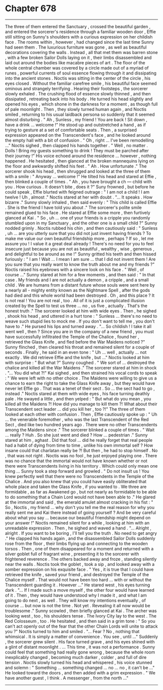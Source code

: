 
# Chapter 678


---

The three of them entered the Sanctuary , crossed the beautiful garden , and entered the sorcerer's residence through a familiar wooden door , Effie still sitting on Sunny's shoulders with a curious expression on her childish face .
The rooms within , however , had changed since the last time Sunny had seen them .
The luxurious furniture was gone , as well as beautiful decorations covering the walls . Instead , all that met them was barren stone , with a few broken Sailor Dolls laying on it , their limbs disassembled and laid out around the bodies like macabre pieces of art .
The floor of the whole central chamber was covered by a circle made out of a myriad of runes , powerful currents of soul essence flowing through it and dissipating into the ancient stones . Noctis was sitting in the center of the circle , his eyes closed . Without the familiar carefree smile , his beautiful face seemed ominous and strangely terrifying .
Hearing their footsteps , the sorcerer slowly exhaled . The crushing flood of essence slowly thinned , and then dissipated , retreating back into his body . He turned his head slightly and opened his eyes , which shone in the darkness for a moment , as though full of pale moonlight .
Then , they slowly turned human again , and Noctis smiled , returning to his usual laidback persona so suddenly that it seemed almost disturbing .
" Ah , Sunless , my friend ! You are back ! Sit down , have a drink … welcome !"
He stood up and outstretched a hand , as if trying to gesture at a set of comfortable seats . Then , a surprised expression appeared on the Transcendent's face , and he looked around the empty hall with a bit of confusion .
" Oh , right … I've been remodelling …"
Noctis sighed , then clapped his hands together .
" Well , no matter . Dolls ! Bring my guests something to drink ! They must be parched after their journey !"
His voice echoed around the residence … however , nothing happened .
He hesitated , then glanced at the broken mannequins lying on the floor and awkwardly shifted his feet .
" Ah . How unfortunate ."
The sorcerer shook his head , then shrugged and looked at the three of them with a smile :
" Anyway ... welcome !"
He tilted his head and stared at Effie , then blinked a couple of times .
" Ah , you have brought a ch — child with you . How curious . It doesn't bite , does it ?"
Suny frowned , but before he could speak , Effie blurted with feigned outrage :
" I am not a child ! I am twelve ! Uh , almost ."
Noctis stared at her with doubt .
"... It speaks . How bizarre ."
Sunny slowly inhaled , then said evenly :
" This child is called Effie . She is the friend I have told you about ."
The sorcerer's polite smile remained glued to his face . He stared at Effie some more , then furtively glanced at Kai .
" So , uh … one of your friends is a cripple you randomly stumbled upon in my Sanctuary , and the other one is a small child ?"
Sunny nodded grimly .
Noctis rubbed his chin , and then cautiously said :
" Sunless , uh … are you utterly sure that you did not just invent having friends ? To make me value our own beautiful friendship more , perhaps ? If so , let me assure you ! I value it a great deal already ! There's no need for you to feel insecure just because you are not as beautiful , wealthy , wise , generous , and delightful to be around as me !"
Sunny gritted his teeth and then hissed furiously :
" I am ! Wait … I mean I am sure ... that I did not invent them ! Are you sure that you really want to know the truth about me and my friends ?"
Noctis raised his eyebrows with a sincere look on his face .
" Well , of course …"
Sunny stared at him for a few moments , and then said :
" In that case . My friends and I are not actually a demon , a cripple , and a small child . We are humans from a distant future whose souls were sent here by a nearly all - mighty entity known as the Nightmare Spell , after the gods had died and this whole world had been destroyed . Oh , and this place ? It is not real ! You are not real , too . All of it is just a complicated illusion created by the Spell to test us three … no , us five , actually . That's the honest truth ."
The sorcerer looked at him with wide eyes . Then , he sighed , shook his head , and uttered in a hurt tone :
" Sunless … there's no need to weave such stupid lies to mock me . If you don't want to tell me , you don't have to ."
He pursed his lips and turned away .
"... So childish ! I take it all went well , then ? Since you are in the company of a new friend , you must have successfully infiltrated the Temple of the Chalice , found her , retrieved the Glass Knife , and fled before the War Maidens noticed ?"
Sunny flinched , then cleared his throat and remained silent for a couple of seconds . Finally , he said in an even tone :
" Uh … well , actually … not exactly . We did retrieve Effie and the knife , but …"
Noctis looked at him with surprise :
" But what ?"
Sunny coughed .
" We sort of … destroyed the chalice and killed all the War Maidens ."
The sorcerer stared at him in shock .
"... You did what ?!"
Kai sighed , and then strained his vocal cords to speak :
" We were left with no other choice . The Maidens were willing to give us a chance to earn the right to take the Glass Knife away , but they would have never let Effie go . That was a tenet of their sect . So … the sect had to go , instead ."
Noctis stared at them with wide eyes , his face turning deathly pale . He swayed a little , and then yelped :
" But what do you mean , you killed all the Maidens ?! How did you manage to kill them ?! What about their Transcendent sect leader … did you kill her , too ?!"
The three of them looked at each other with confusion . Then , Effie cautiously spoke up :
" Uh … the venerable foremother , who was the last Transcendent of the Red Sect , died like two hundred years ago . There were no other Transcendents among the Maidens since ."
The sorcerer blinked a couple of times .
" Wait … really ? Huh . So she just went and died ? How … pedestrian ."
Sunny stared at him , aghast . Did that fool ... did he really forget that real people had a habit of dying from time to time , unlike his own immortal self ? How insane could that charlatan really be ?!
But then , he had to stop himself . No , that was not right . Noctis was no fool , he just enjoyed playing one . There was no chance that the immortal would not have known whether or not there were Transcendents living in his territory . Which could only mean one thing ...
Sunny took a step forward and growled .
" Do not insult us ! You knew perfectly well that there were no Transcendents in the Temple of the Chalice . And you also knew that you could have easily obliterated that whole place and taken the Glass Knife , if you wanted to . We three are formidable , as far as Awakened go , but not nearly as formidable to be able to do something that a Chain Lord would not have been able to ."
He glared at the immortal and said , the emerald amulet almost cracking in his fist :
" So , Noctis , my friend … why don't you tell me the real reason for why you really sent me and Kai there instead of going yourself ? And be very careful about what you say … because our beautiful friendship might depend on your answer !"
Noctis remained silent for a while , looking at him with an unreadable expression . Then , he sighed and waved a hand .
"... Alright , alright . If you want to be boring , I'll tell you the truth . No need to get angry ."
He clapped his hands again , and the disassembled Sailor Dolls suddenly rose from the floor , their limbs flying up and connecting to the wooden torsos . Then , one of them disappeared for a moment and returned with a silver goblet full of fragrant wine , presenting it to the sorcerer with frightened reverence . The others backed away and froze , standing silently near the walls .
Noctis took the goblet , took a sip , and looked away with a somber expression on his exquisite face .
" Yes , it is true that I could have retrieved the knife , saved your friend , and destroyed the Temple of the Chalice myself . That would not have been too hard … with or without the Transcendent guarding it . However …"
He stared west , his eyes turning dark .
"... If I made such a move myself , the other four would have learned of it . Then , they would have understood why I made it , and what I am going to do next , as well . They will know my intentions eventually , of course … but now is not the time . Not yet . Revealing it all now would be troublesome ."
Sunny scowled , then briefly glanced at Kai . The archer was looking west , too , his shoulders tense .
The Ivory City lay to the west . The Red Colosseum , too .
He hesitated , and then said in a grim tone :
" So you can't act openly out of the fear that the other Chain Lords will unite to attack you ?"
Noctis turned to him and smiled .
"... Fear ? No , nothing that whimsical . It is simply a matter of convenience . You see , until …"
Suddenly , the sorcerer grew silent . His face turned grave , and his eyes shined with a glint of distant moonlight .
… This time , it was not a performance . Sunny could feel that something had really gone wrong , because the whole room inexplicably changed , becoming much darker , colder , and full of dire tension .
Noctis slowly turned his head and whispered , his voice stunned and solemn :
" Something … something changed … no … no , it can't be …"
He looked toward the doors , and then added with a grim expression .
" We have another guest , I think . A messenger , from the north …"

---

